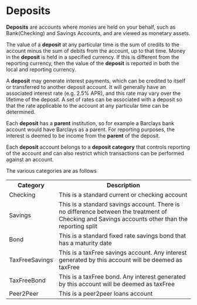 # Deposits
**Deposits** are accounts where monies are held on your behalf, such as Bank(Checking) and Savings Accounts,
and are viewed as monetary assets.

The value of a **deposit** at any particular time is the sum of credits to the account minus the sum of debits from the account, up to that time.
Money in the **deposit** is held in a specified currency. If this is different from the reporting currency, then the value of the **deposit** is reported 
in both the local and reporting currency.  

A **deposit** may generate interest payments, which can be credited to itself or transferred to another deposit account. 
It will generally have an associated interest rate (e.g. 2.5% APR), and this rate may vary over the lifetime of the deposit.
A set of rates can be associated with a deposit so that the rate applicable to the account at any particular time can be determined.

Each **deposit** has a **parent** institution, so for example a Barclays bank account would have Barclays as a parent.
For reporting purposes, the interest is deemed to be income from the **parent** of the deposit. 

Each **deposit** account belongs to a **deposit category** that controls reporting of the account and can also restrict which transactions 
can be performed against an account.

The various categories are as follows
<table class="defTable">
<tr><th class="defHdr">Category</th><th class="defHdr">Description</th></tr>
<tr><td>Checking</td><td>This is a standard current or checking account</td></tr>
<tr><td>Savings</td><td>This is a standard savings account. There is no difference between the treatment of Checking and
Savings accounts other than the reporting split</td></tr>
<tr><td>Bond</td><td>This is a standard fixed rate savings bond that has a maturity date</td></tr>
<tr><td>TaxFreeSavings</td><td>This is a taxFree savings account. Any interest generated by this account will be deemed as taxFree</td></tr>
<tr><td>TaxFreeBond</td><td>This is a taxFree bond. Any interest generated by this account will be deemed as taxFree</td></tr>
<tr><td>Peer2Peer</td><td>This is a peer2peer loans account</td></tr>
</table>
